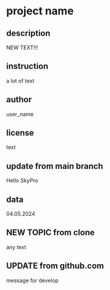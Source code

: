 # project name

## description

NEW TEXT!!!

## instruction

a lot of text

## author

user_name

## license

text

## update from main branch

Hello SkyPro

## data

04.05.2024

## NEW TOPIC from clone

any text

## UPDATE from github.com

message for develop
